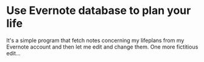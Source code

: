 # Use Evernote database to plan your life
It's a simple program that fetch notes concerning my lifeplans from my Evernote account and then let me edit and change them. One more fictitious edit...
